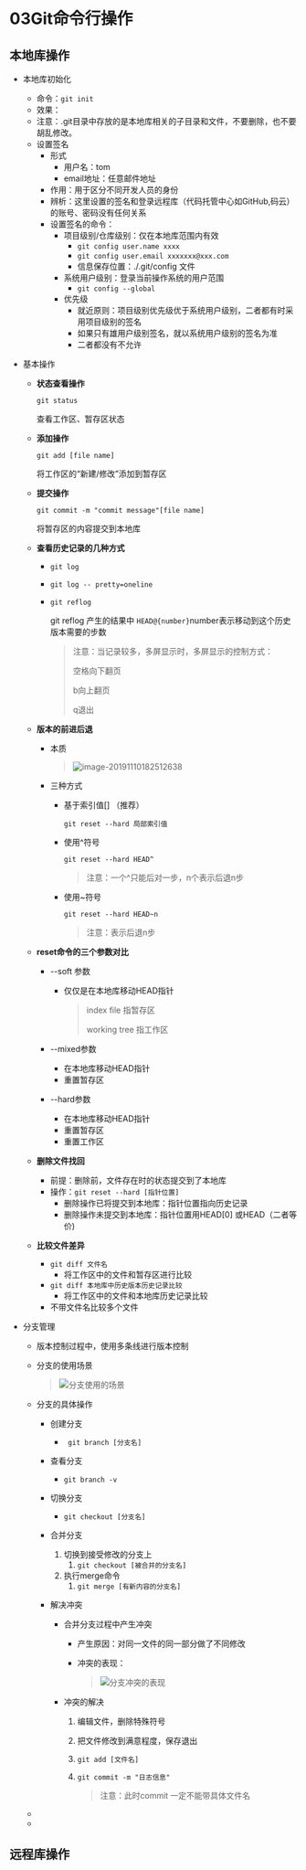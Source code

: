 # 03Git命令行操作

## 本地库操作

* 本地库初始化

  * 命令：`git init`
  * 效果： 
  * 注意：.git目录中存放的是本地库相关的子目录和文件，不要删除，也不要胡乱修改。
  * 设置签名
    * 形式
      * 用户名：tom
      * email地址：任意邮件地址
    * 作用：用于区分不同开发人员的身份
    * 辨析：这里设置的签名和登录远程库（代码托管中心如GitHub,码云）的账号、密码没有任何关系
    * 设置签名的命令：
      * 项目级别/仓库级别：仅在本地库范围内有效
        * `git config user.name xxxx`
        * `git config user.email xxxxxxx@xxx.com`    
        * 信息保存位置：./.git/config 文件   
      * 系统用户级别：登录当前操作系统的用户范围
        * `git config --global`
      * 优先级
        * 就近原则：项目级别优先级优于系统用户级别，二者都有时采用项目级别的签名
        * 如果只有雄用户级别签名，就以系统用户级别的签名为准
        * 二者都没有不允许

* 基本操作

  * **状态查看操作**

    `git status`

    查看工作区、暂存区状态

  * **添加操作**

    `git add [file name]`

    将工作区的“新建/修改”添加到暂存区

  * **提交操作**

    `git commit -m "commit message"[file name]`

    将暂存区的内容提交到本地库

  * **查看历史记录的几种方式**

    * `git log`

    * `git log -- pretty=oneline`

    * `git reflog`

      git reflog 产生的结果中 `HEAD@{number}`number表示移动到这个历史版本需要的步数

      > 注意：当记录较多，多屏显示时，多屏显示的控制方式：
      >
      > 空格向下翻页
      >
      > b向上翻页
      >
      > q退出

  * **版本的前进后退**

    * 本质

      > ![image-20191110182512638](C:\Users\wzxpl\Documents\笔记\Git&GitHub\images\版本前进后退模型.png)

    * 三种方式

      * 基于索引值[] （推荐）

        `git reset --hard 局部索引值`

      * 使用^符号

        `git reset --hard HEAD^`

        > 注意：一个^只能后对一步，n个表示后退n步

      * 使用~符号

        `git reset --hard HEAD~n`

        > 注意：表示后退n步

  * **reset命令的三个参数对比**

    * --soft 参数

      * 仅仅是在本地库移动HEAD指针

        > index file 指暂存区
        >
        > working tree 指工作区

    * --mixed参数

      * 在本地库移动HEAD指针
      * 重置暂存区

    * --hard参数

      * 在本地库移动HEAD指针
      * 重置暂存区
      * 重置工作区

  * **删除文件找回**

    * 前提：删除前，文件存在时的状态提交到了本地库
    * 操作：`git reset --hard [指针位置]`
      * 删除操作已将提交到本地库：指针位置指向历史记录
      * 删除操作未提交到本地库：指针位置用HEAD[0] 或HEAD（二者等价)

  * **比较文件差异**

    * `git diff 文件名`
      * 将工作区中的文件和暂存区进行比较
    * `git diff 本地库中历史版本历史记录比较`
      * 将工作区中的文件和本地库历史记录比较
    * 不带文件名比较多个文件

* 分支管理

  * 版本控制过程中，使用多条线进行版本控制

  * 分支的使用场景

    > ![分支使用的场景](C:\Users\wzxpl\Documents\笔记\Git&GitHub\images\分支使用的场景.png)

  * 分支的具体操作

    * 创建分支

      * ` git branch [分支名]`

    * 查看分支

      * `git branch -v`

    * 切换分支

      * `git checkout [分支名]`

    * 合并分支

      1. 切换到接受修改的分支上
         1. `git checkout [被合并的分支名]`
      2. 执行merge命令 
         1. `git merge [有新内容的分支名]`

    * 解决冲突

      * 合并分支过程中产生冲突

        * 产生原因：对同一文件的同一部分做了不同修改

        * 冲突的表现：

          > ![分支冲突的表现](C:\Users\wzxpl\Documents\笔记\Git&GitHub\images\分支冲突的表现.png)

      * 冲突的解决

        1. 编辑文件，删除特殊符号

        2. 把文件修改到满意程度，保存退出

        3. `git add [文件名]`

        4. `git commit -m "日志信息"`

           > 注意：此时commit 一定不能带具体文件名

        

  * 

  * 

## 远程库操作

